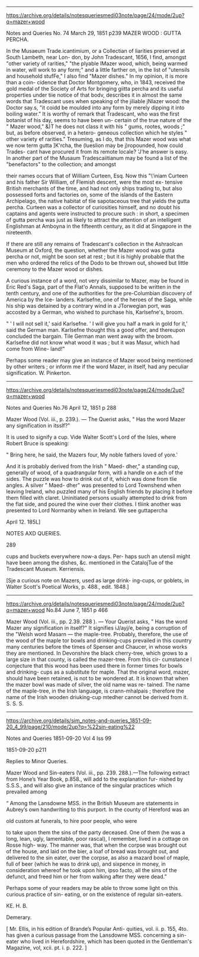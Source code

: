 
---


https://archive.org/details/notesqueriesmedi03note/page/24/mode/2up?q=mazer+wood

Notes and Queries
No. 74
March 29, 1851
p239
MAZER WOOD : GUTTA PERCHA. 

In the Musaeum Trade.icantimium, or a Collectian 
of liarities preserved at South Lambeth, near Lon- 
don, by John Tradescant, 1656, I find, amongst 
"other variety of rarities," "the plyable IMazer 
wood, which, being warmed in water, will work to 
any form;" and a little farther on, in the list of 
"utensils and household stufFe," I also find "Mazer 
dishes." In my opinion, it is more than a coin- 
cidence that Doctor Montgomery, who, in 1843, 
received the gold medal of the Society of Arts 
for bringing giitta percha and its useful properties 
under tiie notice of that bodv, describes it in 
almost the same words that Tradescant uses when 
speaking of the jiliable jNlazer wood: the Doctor 
say.s, "it coidd be moulded into any form by 
merely dipping it into boiling water." It is 
worthy of remark that Tradescant, who was the 
first botanist of his day, seems to have been un- 
certain of the true nature of the " Mazer wood," 
&)T he does not class it with his " gums, rootes, 
woods ;" but, as before observed, in a hetero- 
geneous collection which he styles " other variety 
ef rarities." Tresuming, as I do, that this Mazer 
wood was what we now term gutta ]K'rcha, the 
(lueslion may be j)ropounded, how could Trades- 
cant have procured it from its remote locale? 
'J'he answer is easy. In another part of the 
Musaum Tradescaiitianum may be found a list of 
the "benefactors" to the collection; and amongst 



their names occurs that of William Curteen, Esq. 
Now this "\\'iniam Curteen and his father Sir 
William, of Flemish descent, were the most ex- 
tensive British merchants of the time, and had 
not only ships trading to, but also possessed forts 
and factories on, some of the islands of the 
Eastern Archipelago, the native habitat of tlie 
sapotaceous tree that yields the gutta percha. 
Curteen was a collector of curiosities himself, and 
no doubt his captains and agents were instructed 
to procure such : in short, a specimen of gutta 
percha was just as likely to attract the attention 
of an intelligent Englishman at Amboyna in the 
fifteenth century, as it did at Singapore in the 
nireteenth. 

If there are still any remains of Tradescant's 
collection in the Ashraolcan Museum at Oxford, 
the question, whether the Mazer wood was gutta 
percha or not, might be soon set at rest ; but it is 
highly probable that the men who ordered the 
relics of the Dodo to be thrown out, showed but 
little ceremony to the Mazer wood or dishes. 

A curious instance of a word, not very dissimilar 
to Mazer, may be found in Eric Red's Saga, part 
of the Flat'o Annals, supposed to be written in the 
tenth century, and one of the authorities for the 
pre-Columbian discovery of America by the Ice- 
landers. Karlsefne, one of the heroes of the Saga, 
while his ship was detained by a contrary wind in 
a JTorwegian port, was accosted by a German, who 
wished to purchase his, Karlsefne's, broom. 

" ' I will not sell it,' said Karlsefne. ' I will give 
you half a mark in gold for it,' said the German man. 
Karlsefne thought this a good offer, and thereupon 
concluded the bargain. Tile German man went away 
with the broom. Karlsefne did not know what wood 
it was ; but it was Masur, which had come from Wine- 
land!" 

Perhaps some reader may give an instance of 
Mazer wood being mentioned by other writers ; or 
inform me if the word Mazer, in itself, had any 
peculiar signification. W. Pinkerton. 


---

https://archive.org/details/notesqueriesmedi03note/page/24/mode/2up?q=mazer+wood

Notes and Queries
No.76
April 12, 1851
p 288


Mazer Wood (Vol. iii., p. 239.). — The Querist 
asks, " Has the word Mazer any signification in 
itsslf?" 

It is used to signify a cup. Vide Walter Scott's 
Lord of the Isles, where Robert Bruce is speaking: 

" Bring here, he said, the Mazers four, 
My noble fathers loved of yore.' 

And it is probably derived from the Irish " Maed- 
dher," a standing cup, generally of wood, of a 
quadrangular form, witli a handle on e.ach of the 
sides. The puzzle was how to drink out of it, 
which was done from tlie angles. A silver " Maed- 
dher" was presented to Lord Townshend when 
leaving Ireland, who puzzled many of his English 
friends by placing it before them filled with claret. 
Uninitiated persons usually attempted to drink 
from the flat side, and poured the wine over their 
clothes. I tliink another was presented to Lord 
Normanby when in Ireland. We see guttapercha 



April 12. 185L] 



NOTES AXD QUERIES. 



289 



cups and buckets everywhere now-a days. Per- 
haps such an utensil might have been among the 
dishes, &c. mentioned in the CatalojTue of the 
Tradescant Museum. Kerriensis. 

[Sje a curious note on Mazers, used as large drink- 
ing-cups, or goblets, in Walter Scott's Poetical Works, 
p. 488., edit. 1848.] 

---
https://archive.org/details/notesqueriesmedi03note/page/24/mode/2up?q=mazer+wood
No.84
June 7, 1851
p 466 

Mazer Wood (Vol. iii., pp. 2.39. 288 ). — 
Your Querist asks, " Has the word Mazer any 
signification in itself?" It signifies iJ/ayj/e, being 
a corruption of the "Welsh word Masarn — the 
maple-tree. Probably, therefore, the use of the 
wood of the maple tor bowls and drinking-cups 
prevailed in this country many centuries before 
the times of Spenser and Chaucer, in whose works 
they are mentioned. In Devonshire the black 
cherry-tree, which grows to a large size in that 
county, is called the mazer-tree. From this cir- 
cumstance I conjecture that this wood has been 
used there in former times for bowls and drinking- 
cups as a substitute for maple. That the original 
word, mazer, should have been retained, is not to 
be wondered at. It is known that when the mazer 
bowl was made of silver, the old name was re- 
tained. The name of the maple-tree, in the Irish 
language, is crann-mhalpais ; therefore the name 
of the Irish wooden driuking-cup mtedher cannot 
be derived from it. S. S. S. 

---

https://archive.org/details/sim_notes-and-queries_1851-09-20_4_99/page/210/mode/2up?q=%22sin-eating%22

Notes and Queries
1851-09-20
Vol 4 Iss 99

1851-09-20
p211


Replies to Minor Queries. 


Mazer Wood and Sin-eaters (Vol. iii., pp. 239. 
288.).—The following extract from Hone’s Year 
Book, p.858., will add to the explanation fur- 
nished by S.S.S., and will also give an instance 
of the singular practices which prevailed among 

“ Among the Lansdowne MSS. in the British 
Museum are statements in Aubrey’s own handwriting 
to this purport. In the county of Hereford was an 


old custom at funerals, to hire poor people, who were 

to take upon them the sins of the party deceased. One 
of them (he was a long, lean, ugly, lamentable, poor 
rascal), I remember, lived in a cottage on Rosse high- 
way. The manner was, that when the corpse was 
brought out of the house, and laid on the bier, a loaf 
of bread was brought out, and delivered to the sin 
eater, over the corpse, as also a mazard bowl of maple, 
full of beer (which he was to drink up), and sixpence 
in money, in consideration whereof he took upon him, 
ipso facto, all the sins of the defunct, and freed him or 
her from walking after they were dead.” 

Perhaps some of your readers may be able to 
throw some light on this curious practice of sin- 
eating, or on the existence of regular sin-eaters. 

KE. H. B. 

Demerary. 

[ Mr. Ellis, in his edition of Brande’s Popular Anti- 
quities, vol. ii. p. 155, 4to. has given a curious passage 
from the Lansdowne MSS. concerning a sin-eater who 
lived in Herefordshire, which has been quoted in the 
Gentleman's Magazine, vol, xcii. pt. i. p. 222. ] 


